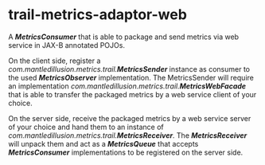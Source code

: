 # trail-metrics-adaptor-web

A **_MetricsConsumer_** that is able to package and send metrics via web service in JAX-B annotated POJOs.

On the client side, register a _com.mantledillusion.metrics.trail.**MetricsSender**_ instance as consumer to the used **_MetricsObserver_** implementation. The MetricsSender will require an implementation _com.mantledillusion.metrics.trail.**MetricsWebFacade**_ that is able to transfer the packaged metrics by a web service client of your choice.

On the server side, receive the packaged metrics by a web service server of your choice and hand them to an instance of _com.mantledillusion.metrics.trail.**MetricsReceiver**_. The _**MetricsReceiver**_ will unpack them and act as a _**MetricsQueue**_ that accepts _**MetricsConsumer**_ implementations to be registered on the server side.